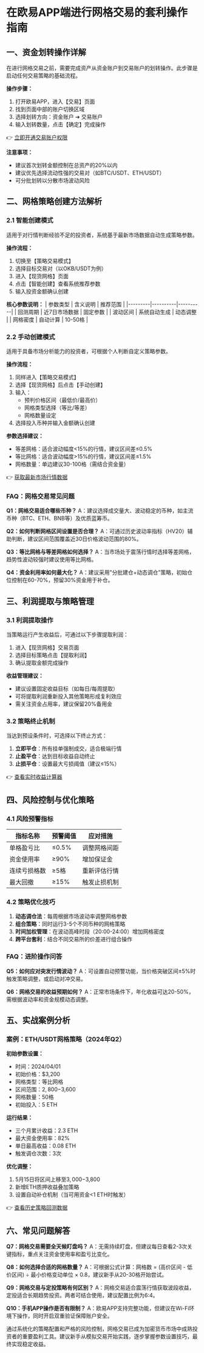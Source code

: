 # 在欧易APP端进行网格交易的套利操作指南

## 一、资金划转操作详解

在进行网格交易之前，需要完成资产从资金账户到交易账户的划转操作。此步骤是启动任何交易策略的基础流程。

**操作步骤：**
1. 打开欧易APP，进入【交易】页面
2. 找到页面中部的账户切换区域
3. 选择划转方向：资金账户 ➔ 交易账户
4. 输入划转数量，点击【确定】完成操作

👉 [立即开通交易账户权限](https://bit.ly/okx_welcome)

**注意事项：**
- 建议首次划转金额控制在总资产的20%以内
- 建议优先选择流动性强的交易对（如BTC/USDT、ETH/USDT）
- 可分批划转以分散市场波动风险

## 二、网格策略创建方法解析

### 2.1 智能创建模式

适用于对行情判断经验不足的投资者，系统基于最新市场数据自动生成策略参数。

**操作流程：**
1. 切换至【策略交易模式】
2. 选择目标交易对（以OKB/USDT为例）
3. 进入【现货网格】页面
4. 点击【智能创建】查看系统推荐参数
5. 输入投资金额确认创建

**核心参数说明：**
| 参数类型 | 含义说明 | 推荐范围 |
|---------|----------|----------|
| 回测周期 | 近7日市场数据 | 固定参数 |
| 波动区间 | 系统自动生成 | 动态调整 |
| 网格密度 | 自动计算 | 10-50格 |

### 2.2 手动创建模式

适用于具备市场分析能力的投资者，可根据个人判断自定义策略参数。

**操作流程：**
1. 同样进入【策略交易模式】
2. 选择【现货网格】后点击【手动创建】
3. 输入：
   - 预判价格区间（最低价/最高价）
   - 网格类型选择（等比/等差）
   - 网格数量设定
4. 选择投入币种并输入金额确认创建

**参数选择建议：**
- 等差网格：适合波动幅度<15%的行情，建议区间差≤0.5%
- 等比网格：适合波动幅度>15%的行情，建议区间差≤1.5%
- 网格数量：单边建议30-100格（需结合资金量）

👉 [获取最新市场行情数据](https://bit.ly/okx_welcome)

### FAQ：网格交易常见问题

**Q1：网格交易适合哪些币种？**
A：建议选择成交量大、波动稳定的币种，如主流币种（BTC、ETH、BNB等）及优质蓝筹币。

**Q2：如何判断网格区间设置是否合理？**
A：可通过历史波动率指标（HV20）辅助判断，建议区间范围覆盖近30日价格波动范围的80%。

**Q3：等比网格与等差网格如何选择？**
A：当市场处于震荡行情时选择等差网格，趋势性波动较强时建议使用等比网格。

**Q4：资金利用率如何最大化？**
A：建议采用"分批建仓+动态调仓"策略，初始仓位控制在60-70%，预留30%资金用于补仓。

## 三、利润提取与策略管理

### 3.1 利润提取操作

当策略运行产生收益后，可通过以下步骤提取利润：
1. 进入【现货网格】交易页面
2. 选择目标策略点击【提取利润】
3. 确认提取金额完成操作

**收益管理建议：**
- 建议设置固定收益目标（如每日/每周提取）
- 可将提取利润重新投入其他策略形成复利效应
- 需关注资金占用率，建议保留20%备用金

### 3.2 策略终止机制

当达到预设条件时，可选择以下终止方式：
1. **立即平仓**：所有挂单强制成交，适合极端行情
2. **止盈平仓**：达到目标收益自动终止
3. **止损平仓**：设置最大亏损阈值（建议≤15%）

👉 [查看实时收益计算器](https://bit.ly/okx_welcome)

## 四、风险控制与优化策略

### 4.1 风险预警指标

| 指标名称 | 预警阈值 | 应对措施 |
|----------|----------|----------|
| 单格盈亏比 | ≤0.5% | 调整网格间距 |
| 资金使用率 | ≥90% | 增加保证金 |
| 连续亏损格数 | ≥5格 | 重新评估行情 |
| 最大回撤 | ≥15% | 触发止损机制 |

### 4.2 策略优化技巧

1. **动态调仓法**：每周根据市场波动率调整网格参数
2. **组合策略**：同时运行3-5个不同币种的网格策略
3. **时间加权管理**：在波动高峰时段（20:00-24:00）增加网格密度
4. **跨平台套利**：结合不同交易所的价差进行组合操作

### FAQ：进阶操作问答

**Q5：如何应对突发行情波动？**
A：可设置自动预警功能，当价格突破区间±5%时触发策略调整，或启动对冲交易。

**Q6：网格交易的收益预期如何？**
A：正常市场条件下，年化收益可达20-50%，需根据波动率和资金规模动态调整。

## 五、实战案例分析

### 案例：ETH/USDT网格策略（2024年Q2）

**初始参数设置：**
- 时间：2024/04/01
- 初始价格：$3,200
- 网格类型：等比网格
- 区间范围：$2,800-$3,600
- 网格数量：50格
- 初始投入：5 ETH

**运行结果：**
- 三个月累计收益：2.3 ETH
- 最大资金使用率：82%
- 单日最高收益：0.08 ETH
- 触发调仓次数：3次

**优化调整：**
1. 5月15日将区间上移至$3,000-$3,800
2. 新增ETH质押收益叠加策略
3. 设置自动补仓机制（当可用资金<1 ETH时触发）

👉 [查看历史策略回测数据](https://bit.ly/okx_welcome)

## 六、常见问题解答

**Q7：网格交易需要全天候盯盘吗？**
A：无需持续盯盘，但建议每日查看2-3次关键指标，重点关注资金使用率和盈亏比变化。

**Q8：如何选择合适的网格数量？**
A：可根据公式计算：网格数 = (高价区间 - 低价区间) ÷ 最小价格变动单位 × 0.8，建议新手从20-30格开始尝试。

**Q9：网格交易与定投策略有何区别？**
A：网格交易适合震荡行情获取波段收益，定投适合长期趋势投资。两者可结合使用，建议配置比例为6:4。

**Q10：手机APP操作是否有限制？**
A：欧易APP支持完整功能，但建议在Wi-Fi环境下操作，同时开启双重验证保障账户安全。

通过系统化的策略配置和严格的风险控制，网格交易已成为加密货币市场中成熟投资者的重要盈利工具。建议新手从模拟交易开始实践，逐步掌握参数设置技巧，最终实现稳定收益。